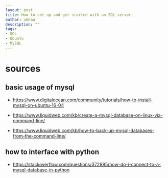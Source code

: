 ```yaml
---
layout: post
title: How to set up and get started with an SQL server
author: umhau
description: ""
tags:
- SQL
- Ubuntu
- MySQL
---
```


sources
=======

basic usage of mysql
--------------------
- https://www.digitalocean.com/community/tutorials/how-to-install-mysql-on-ubuntu-16-04
- https://www.liquidweb.com/kb/create-a-mysql-database-on-linux-via-command-line/

- https://www.liquidweb.com/kb/how-to-back-up-mysql-databases-from-the-command-line/

how to interface with python
----------------------------
- https://stackoverflow.com/questions/372885/how-do-i-connect-to-a-mysql-database-in-python
